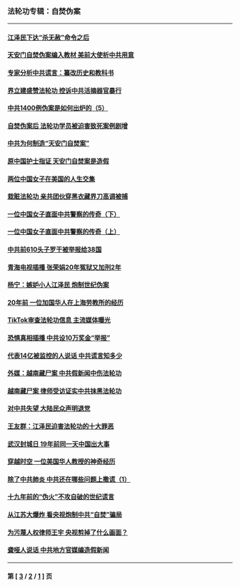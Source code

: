 ### 法轮功专辑：自焚伪案
---
#### [江泽民下达“杀无赦”命令之后](../../pages/nf5562/n13878084.md?06090430) 
#### [天安门自焚伪案编入教材 美前大使析中共用意](../../pages/nf5562/n13791932.md?06090430) 
#### [专家分析中共谎言：纂改历史和教科书](../../pages/nf5562/n13781542.md?06090430) 
#### [界立建盛赞法轮功 控诉中共活摘器官暴行](../../pages/nf5562/n13781971.md?06090430) 
#### [中共1400例伪案是如何出炉的（5）](../../pages/nf5562/n13226831.md?06090430) 
#### [自焚伪案后 法轮功学员被迫害致死案例剧增](../../pages/nf5562/n13190600.md?06090430) 
#### [中共为何制造“天安门自焚案”](../../pages/nf5562/n13183270.md?06090430) 
#### [原中国护士指证 天安门自焚案是造假](../../pages/nf5562/n13172289.md?06090430) 
#### [两位中国女子在美国的人生交集](../../pages/nf5562/n13156138.md?06090430) 
#### [栽赃法轮功 亲共团伙穿黑衣藏界刀高调被捕](../../pages/nf5562/n13073780.md?06090430) 
#### [一位中国女子直面中共警察的传奇（下）](../../pages/nf5562/n12989706.md?06090430) 
#### [一位中国女子直面中共警察的传奇（上）](../../pages/nf5562/n12985072.md?06090430) 
#### [中共前610头子罗干被举报给38国](../../pages/nf5562/n12975419.md?06090430) 
#### [青海电视插播 张荣娟20年冤狱又加刑2年](../../pages/nf5562/n12738166.md?06090430) 
#### [杨宁：嫉妒小人江泽民 炮制世纪伪案](../../pages/nf5562/n12724108.md?06090430) 
#### [20年前 一位加国华人在上海劳教所的经历](../../pages/nf5562/n12707932.md?06090430) 
#### [TikTok审查法轮功信息 主流媒体曝光](../../pages/nf5562/n12362336.md?06090430) 
#### [恐惧真相插播 中共设10万奖金“举报”](../../pages/nf5562/n12306396.md?06090430) 
#### [代表14亿被监控的人说话 中共谎言知多少](../../pages/nf5562/n12297484.md?06090430) 
#### [外媒：越南藏尸案 中共假新闻中伤法轮功](../../pages/nf5562/n12264411.md?06090430) 
#### [越南藏尸案 律师受访证实中共抹黑法轮功](../../pages/nf5562/n12261878.md?06090430) 
#### [对中共失望 大陆民众声明退党](../../pages/nf5562/n12187315.md?06090430) 
#### [王友群：江泽民迫害法轮功的十大罪恶](../../pages/nf5562/n12169074.md?06090430) 
#### [武汉封城日 19年前同一天中国出大事](../../pages/nf5562/n12150901.md?06090430) 
#### [穿越时空  一位美国华人教授的神奇经历](../../pages/nf5562/n12097460.md?06090430) 
#### [除了中共肺炎 中共还在哪些问题上撒谎（1）](../../pages/nf5562/n11955770.md?06090430) 
#### [十九年前的“伪火”不攻自破的世纪谎言](../../pages/nf5562/n11813238.md?06090430) 
#### [从江苏大爆炸 看央视炮制中共“自焚”骗局](../../pages/nf5562/n11140275.md?06090430) 
#### [为污蔑人权律师王宇 央视剪掉了什么画面？](../../pages/nf5562/n11130142.md?06090430) 
#### [聋哑人说话 中共地方官媒编造假新闻](../../pages/nf5562/n11006067.md?06090430) 

---
#### 第 [ [3](./3.md?06090430) / [2](./2.md?06090430) / [1](./1.md?06090430) ] 页
